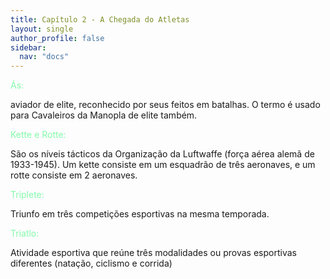 ```yaml
---
title: Capítulo 2 - A Chegada do Atletas
layout: single
author_profile: false
sidebar:
  nav: "docs"
---
```

<p style="color:#82faaa">Ás:</p> aviador de elite, reconhecido por seus feitos em batalhas. O termo é usado para Cavaleiros da Manopla de elite também.

<p style="color:#82faaa">Kette e Rotte:</p> São os níveis tácticos da Organização da Luftwaffe (força aérea alemã de 1933-1945). Um kette consiste em um esquadrão de três aeronaves, e um rotte consiste em 2 aeronaves.

<p style="color:#82faaa">Triplete:</p> Triunfo em três competições esportivas na mesma temporada.

<p style="color:#82faaa">Triatlo:</p> Atividade esportiva que reúne três modalidades ou provas esportivas diferentes (natação, ciclismo e corrida)
